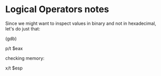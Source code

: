 # Logical Operators notes

Since we might want to inspect values in binary and not in hexadecimal, let's do just that:

(gdb)

p/t $eax

checking memory:

x/t $esp
